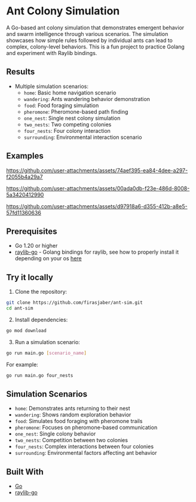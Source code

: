 # Ant Colony Simulation

A Go-based ant colony simulation that demonstrates emergent behavior and swarm intelligence through various scenarios. The simulation showcases how simple rules followed by individual ants can lead to complex, colony-level behaviors. This is a fun project to practice Golang and experiment with Raylib bindings.

## Results

- Multiple simulation scenarios:
  - `home`: Basic home navigation scenario
  - `wandering`: Ants wandering behavior demonstration
  - `food`: Food foraging simulation
  - `pheromone`: Pheromone-based path finding
  - `one_nest`: Single nest colony simulation
  - `two_nests`: Two competing colonies
  - `four_nests`: Four colony interaction
  - `surrounding`: Environmental interaction scenario

## Examples

https://github.com/user-attachments/assets/74aef395-ea84-4dee-a297-f2055b4a29a7

https://github.com/user-attachments/assets/00ada0db-f23e-486d-8008-5a3420412990

https://github.com/user-attachments/assets/d97918a6-d355-412b-a8e5-57fd11360636

## Prerequisites

- Go 1.20 or higher
- [raylib-go](https://pkg.go.dev/github.com/gen2brain/raylib-go/raylib) - Golang bindings for raylib, see how to properly install it depending on your os [here](https://github.com/gen2brain/raylib-go)

## Try it locally

1. Clone the repository:

```bash
git clone https://github.com/firasjaber/ant-sim.git
cd ant-sim
```

2. Install dependencies:

```bash
go mod download
```

3. Run a simulation scenario:

```bash
go run main.go [scenario_name]
```

For example:

```bash
go run main.go four_nests
```

## Simulation Scenarios

- `home`: Demonstrates ants returning to their nest
- `wandering`: Shows random exploration behavior
- `food`: Simulates food foraging with pheromone trails
- `pheromone`: Focuses on pheromone-based communication
- `one_nest`: Single colony behavior
- `two_nests`: Competition between two colonies
- `four_nests`: Complex interactions between four colonies
- `surrounding`: Environmental factors affecting ant behavior

## Built With

- [Go](https://golang.org/)
- [raylib-go](https://github.com/gen2brain/raylib-go)
